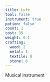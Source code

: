 ```yaml
---
title: Lute
tool: false
instrument: true
potion: false
count: 1
cost: 35
weight: 0.1
crafting:
  wood: 2
  metal: 1
  textile: 0
  stone: 0
---
```


Musical instrument

